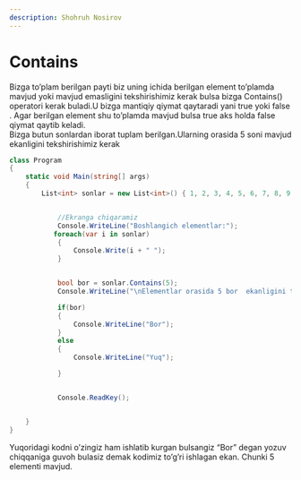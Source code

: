 ```yaml
---
description: Shohruh Nosirov
---
```


# Contains

   Bizga to’plam berilgan payti biz uning ichida berilgan element to’plamda mavjud yoki mavjud emasligini tekshirishimiz kerak bulsa bizga Contains() operatori kerak buladi.U bizga mantiqiy qiymat qaytaradi yani true yoki false . Agar berilgan element shu to’plamda mavjud bulsa true aks holda false qiymat qaytib keladi. <br/> 
 Bizga butun sonlardan iborat tuplam berilgan.Ularning orasida 5 soni mavjud ekanligini tekshirishimiz kerak

```csharp
class Program
{
    static void Main(string[] args)
    {
        List<int> sonlar = new List<int>() { 1, 2, 3, 4, 5, 6, 7, 8, 9, 10 };


            //Ekranga chiqaramiz
            Console.WriteLine("Boshlangich elementlar:");
           foreach(var i in sonlar)
            {
                Console.Write(i + " ");
            }


            bool bor = sonlar.Contains(5);
            Console.WriteLine("\nElementlar orasida 5 bor  ekanligini tekshiramiz:");

            if(bor)
            {
                Console.WriteLine("Bor");
            }
            else
            {
                Console.WriteLine("Yuq");

            }


            Console.ReadKey();


    }
}
```

Yuqoridagi kodni o’zingiz ham ishlatib kurgan bulsangiz “Bor” degan yozuv chiqqaniga guvoh bulasiz demak kodimiz to’g’ri ishlagan ekan. Chunki 5 elementi mavjud.



